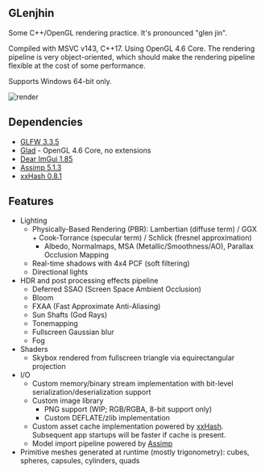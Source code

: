 ## GLenjhin

Some C++/OpenGL rendering practice. It's pronounced "glen jin".

Compiled with MSVC v143, C++17. Using OpenGL 4.6 Core. The rendering pipeline is very object-oriented, which should make the rendering pipeline flexible at the cost of some performance.

Supports Windows 64-bit only.

![render](https://user-images.githubusercontent.com/32236920/146665178-380484a5-ffc8-4386-9079-fbb721208ac4.jpg)

## Dependencies

- [GLFW 3.3.5](https://www.glfw.org/)
- [Glad](https://github.com/Dav1dde/glad) - OpenGL 4.6 Core, no extensions
- [Dear ImGui 1.85](https://github.com/ocornut/imgui)
- [Assimp 5.1.3](https://github.com/assimp/assimp)
- [xxHash 0.8.1](https://github.com/Cyan4973/xxHash)

## Features

- Lighting
  - Physically-Based Rendering (PBR): Lambertian (diffuse term) / GGX + Cook-Torrance (specular term) / Schlick (fresnel approximation)
    - Albedo, Normalmaps, MSA (Metallic/Smoothness/AO), Parallax Occlusion Mapping
  - Real-time shadows with 4x4 PCF (soft filtering)
  - Directional lights
- HDR and post processing effects pipeline
  - Deferred SSAO (Screen Space Ambient Occlusion)
  - Bloom
  - FXAA (Fast Approximate Anti-Aliasing)
  - Sun Shafts (God Rays)
  - Tonemapping
  - Fullscreen Gaussian blur
  - Fog
- Shaders
  - Skybox rendered from fullscreen triangle via equirectangular projection
- I/O
  - Custom memory/binary stream implementation with bit-level serialization/deserialization support
  - Custom image library
    - PNG support (WIP; RGB/RGBA, 8-bit support only)
    - Custom DEFLATE/zlib implementation
  - Custom asset cache implementation powered by [xxHash](https://github.com/Cyan4973/xxHash). Subsequent app startups will be faster if cache is present.
  - Model import pipeline powered by [Assimp](https://github.com/assimp/assimp)
- Primitive meshes generated at runtime (mostly trigonometry): cubes, spheres, capsules, cylinders, quads
